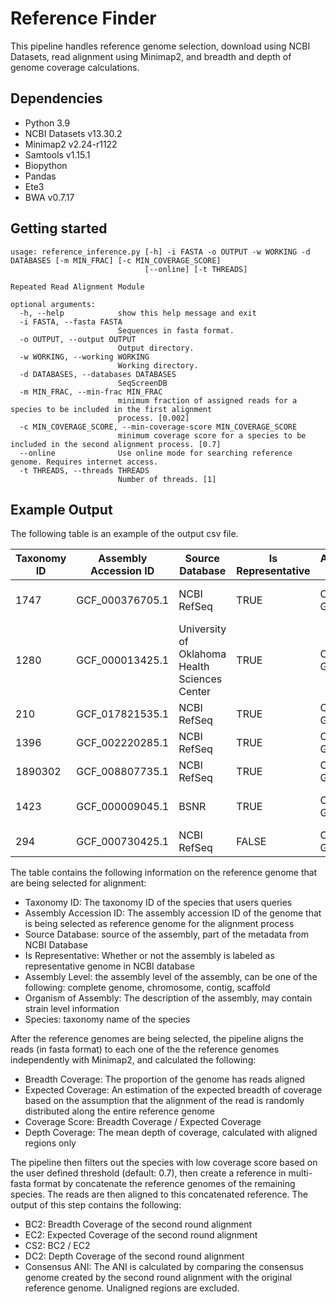 # Reference Finder

This pipeline handles reference genome selection, download using NCBI Datasets, read alignment using Minimap2, and breadth and depth of genome coverage calculations.

## Dependencies

- Python 3.9
- NCBI Datasets v13.30.2
- Minimap2 v2.24-r1122
- Samtools v1.15.1
- Biopython
- Pandas
- Ete3
- BWA v0.7.17

## Getting started

```
usage: reference_inference.py [-h] -i FASTA -o OUTPUT -w WORKING -d DATABASES [-m MIN_FRAC] [-c MIN_COVERAGE_SCORE]
                              [--online] [-t THREADS]

Repeated Read Alignment Module

optional arguments:
  -h, --help            show this help message and exit
  -i FASTA, --fasta FASTA
                        Sequences in fasta format.
  -o OUTPUT, --output OUTPUT
                        Output directory.
  -w WORKING, --working WORKING
                        Working directory.
  -d DATABASES, --databases DATABASES
                        SeqScreenDB
  -m MIN_FRAC, --min-frac MIN_FRAC
                        minimum fraction of assigned reads for a species to be included in the first alignment
                        process. [0.002]
  -c MIN_COVERAGE_SCORE, --min-coverage-score MIN_COVERAGE_SCORE
                        minimum coverage score for a species to be included in the second alignment process. [0.7]
  --online              Use online mode for searching reference genome. Requires internet access.
  -t THREADS, --threads THREADS
                        Number of threads. [1]
```

## Example Output

The following table is an example of the output csv file.

| Taxonomy ID | Assembly Accession ID | Source Database | Is Representative | Assembly Level | Organism of Assembly | Downloaded | Species | Breadth Coverage | Expected Coverage | Coverage Score | Depth Coverage | BC2  | EC2  | CS2  | DC2  | Consensus ANI |
|-------------|-----------------------|-----------------|-------------------|----------------|----------------------|------------|---------|------------------|-------------------|----------------|----------------|------|------|------|------|---------------|
| 1747    | GCF_000376705.1 | NCBI RefSeq                                   | TRUE  | Complete Genome | Cutibacterium acnes HL096PA1                  | TRUE | Cutibacterium acnes     | 0.41 | 0.47 | 0.87 | 1.54 | 0.41 | 0.4  | 1.03 | 1.24 | 0.79 | 
| 1280    | GCF_000013425.1 | University of Oklahoma Health Sciences Center | TRUE  | Complete Genome | Staphylococcus aureus subsp. aureus NCTC 8325 | TRUE | Staphylococcus aureus   | 0.87 | 0.92 | 0.95 | 2.87 | 0.86 | 0.87 | 0.99 | 2.35 | 0.97 | 
| 210     | GCF_017821535.1 | NCBI RefSeq                                   | TRUE  | Complete Genome | Helicobacter pylori                           | TRUE | Helicobacter pylori     | 0.63 | 0.72 | 0.88 | 2.01 | 0.63 | 0.65 | 0.97 | 1.66 | 0.85 | 
| 1396    | GCF_002220285.1 | NCBI RefSeq                                   | TRUE  | Complete Genome | Bacillus cereus                               | TRUE | Bacillus cereus         | 0.74 | 0.96 | 0.77 | 4.26 | 0.02 | 0.05 | 0.46 | 2.25 | 0.84 | 
| 1890302 | GCF_008807735.1 | NCBI RefSeq                                   | TRUE  | Complete Genome | Bacillus wiedmannii                           | TRUE | Bacillus wiedmannii     | 0.77 | 0.96 | 0.79 | 4.32 | 0.04 | 0.08 | 0.45 | 2.31 | 0.82 | 
| 1423    | GCF_000009045.1 | BSNR                                          | TRUE  | Complete Genome | Bacillus subtilis subsp. subtilis str. 168    | TRUE | Bacillus subtilis       | 0.03 | 0.23 | 0.13 | 8.75 | 0    | 0    | 0    | 0    | 0    | 
| 294     | GCF_000730425.1 | NCBI RefSeq                                   | FALSE | Complete Genome | Pseudomonas fluorescens                       | TRUE | Pseudomonas fluorescens | 0.21 | 0.36 | 0.57 | 2.17 | 0    | 0    | 0    | 0    | 0    | 

The table contains the following information on the reference genome that are being selected for alignment:

- Taxonomy ID: The taxonomy ID of the species that users queries
- Assembly Accession ID: The assembly accession ID of the genome that is being selected as reference genome for the alignment process
- Source Database: source of the assembly, part of the metadata from NCBI Database
- Is Representative: Whether or not the assembly is labeled as representative genome in NCBI database
- Assembly Level: the assembly level of the assembly, can be one of the following: complete genome, chromosome, contig, scaffold
- Organism of Assembly: The description of the assembly, may contain strain level information
- Species: taxonomy name of the species

After the reference genomes are being selected, the pipeline aligns the reads (in fasta format) to each one of the the reference genomes independently with Minimap2, and calculated the following:

- Breadth Coverage: The proportion of the genome has reads aligned
- Expected Coverage: An estimation of the expected breadth of coverage based on the assumption that the alignment of the read is randomly distributed along the entire reference genome
- Coverage Score: Breadth Coverage / Expected Coverage
- Depth Coverage: The mean depth of coverage, calculated with aligned regions only

The pipeline then filters out the species with low coverage score based on the user defined threshold (default: 0.7), then create a reference in multi-fasta format by concatenate the reference genomes of the remaining species. The reads are then aligned to this concatenated reference. The output of this step contains the following:

- BC2: Breadth Coverage of the second round alignment
- EC2: Expected Coverage of the second round alignment
- CS2: BC2 / EC2
- DC2: Depth Coverage of the second round alignment
- Consensus ANI: The ANI is calculated by comparing the consensus genome created by the second round alignment with the original reference genome. Unaligned regions are excluded. 

